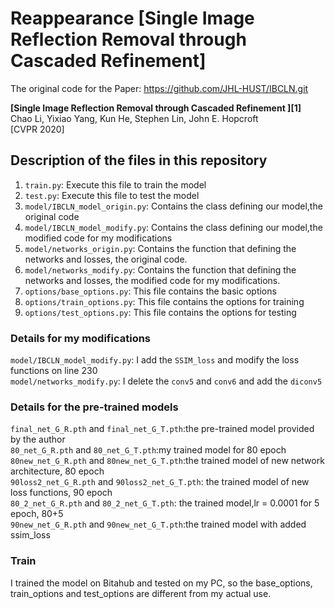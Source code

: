 # Reappearance [Single Image Reflection Removal through Cascaded Refinement]

The original code for the Paper:  https://github.com/JHL-HUST/IBCLN.git

**[Single Image Reflection Removal through Cascaded Refinement  ][1]**\
Chao Li, Yixiao Yang, Kun He, Stephen Lin, John E. Hopcroft\
[CVPR 2020]


## Description of the files in this repository

1) ``train.py``: Execute this file to train the model  
2) ``test.py``: Execute this file to test the model  
3) ``model/IBCLN_model_origin.py``: Contains the class defining our model,the original code   
4) ``model/IBCLN_model_modify.py``: Contains the class defining our model,the modified code for my modifications  
5) ``model/networks_origin.py``: Contains the function that defining the networks and losses, the original code. 
6) ``model/networks_modify.py``: Contains the function that defining the networks and losses, the modified code for my modifications. 
7) ``options/base_options.py``: This file contains the basic options 
8) ``options/train_options.py``: This file contains the options for training 
9) ``options/test_options.py``: This file contains the options for testing 


### Details for my modifications
``model/IBCLN_model_modify.py``: I add the ``SSIM_loss`` and modify the loss functions on line 230  
``model/networks_modify.py``: I delete the ``conv5`` and ``conv6`` and add the ``diconv5``   


### Details for the pre-trained models
``final_net_G_R.pth`` and ``final_net_G_T.pth``:the pre-trained model provided by the author  
``80_net_G_R.pth`` and ``80_net_G_T.pth``:my trained model for 80 epoch
``80new_net_G_R.pth`` and ``80new_net_G_T.pth``:the trained model of new network architecture, 80 epoch  
``90loss2_net_G_R.pth`` and ``90loss2_net_G_T.pth``: the trained model of new loss functions, 90 epoch  
``80_2_net_G_R.pth`` and ``80_2_net_G_T.pth``: the trained model,lr = 0.0001 for 5 epoch, 80+5  
``90new_net_G_R.pth`` and ``90new_net_G_T.pth``:the trained model with added ssim_loss  


### Train
I trained the model on Bitahub and tested on my PC, so the base_options, train_options and test_options are different from my actual use.   

